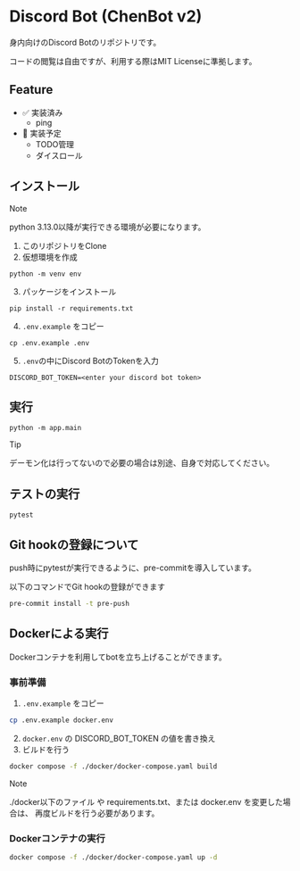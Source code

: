 # Discord Bot (ChenBot v2)

身内向けのDiscord Botのリポジトリです。

コードの閲覧は自由ですが、利用する際はMIT Licenseに準拠します。

## Feature

- :white_check_mark: 実装済み
  - ping
- :wrench: 実装予定
  -  TODO管理
  - ダイスロール

## インストール

> [!NOTE]
> python 3.13.0以降が実行できる環境が必要になります。

1. このリポジトリをClone
2. 仮想環境を作成
```
python -m venv env
```
3. パッケージをインストール
```
pip install -r requirements.txt
```
4. `.env.example` をコピー
```
cp .env.example .env
```
5. `.env`の中にDiscord BotのTokenを入力
```.env
DISCORD_BOT_TOKEN=<enter your discord bot token>
```

## 実行

```
python -m app.main
```

> [!TIP]
> デーモン化は行ってないので必要の場合は別途、自身で対応してください。

## テストの実行

```
pytest
```

## Git hookの登録について

push時にpytestが実行できるように、pre-commitを導入しています。

以下のコマンドでGit hookの登録ができます

```bash
pre-commit install -t pre-push
```

## Dockerによる実行

Dockerコンテナを利用してbotを立ち上げることができます。

### 事前準備

1. `.env.example` をコピー
```sh
cp .env.example docker.env
```
2. `docker.env` の DISCORD_BOT_TOKEN の値を書き換え
3. ビルドを行う
```sh
docker compose -f ./docker/docker-compose.yaml build
```

> [!NOTE]
> ./docker以下のファイル や requirements.txt、または docker.env を変更した場合は、
> 再度ビルドを行う必要があります。

### Dockerコンテナの実行

```sh
docker compose -f ./docker/docker-compose.yaml up -d
```

